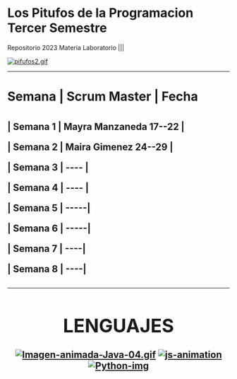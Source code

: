 # Los Pitufos de la Programacion Tercer Semestre
Repositorio 2023 Materia Laboratorio |||


   [![pifufos2.gif](https://i.postimg.cc/D0kdghzy/pifufos2.gif)](https://postimg.cc/tZkxqLPL)












___________________________________________________________________________________________________________________________________________________


<H1>Semana |  Scrum Master | Fecha <H1>

<H2>
   
| Semana 1 | Mayra Manzaneda 17--22 |
   
| Semana 2 | Maira Gimenez   24--29 |
   
| Semana 3 | ---- |
   
| Semana 4 | ---- |
   
| Semana 5 | -----|
   
| Semana 6 | -----|
   
| Semana 7 | ----|
   
| Semana 8 | ----|     <H2>    


______________________________________________________________________________________________________________________________________________________________________

                                                     
                                                           
         
<div align="center">
  <h1>LENGUAJES</h1>
   
   [![Imagen-animada-Java-04.gif](https://i.postimg.cc/sDsL7bHJ/Imagen-animada-Java-04.gif)](https://postimg.cc/s1HKRHrB)
 <a href='https://postimages.org/' target='_blank'><img src='https://i.postimg.cc/ZKxcmRc8/js-animation.gif' border='0' alt='js-animation'/></a>
  <a href='https://postimg.cc/z3TDs6W7' target='_blank'><img src='https://i.postimg.cc/z3TDs6W7/Python-img.gif' border='0' alt='Python-img'/></a>
</div>                                                 
                                                           
                                                           
                                                           
 
                                                           
                                                           
                                                                                                                                                                                                  



